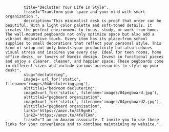             title="Declutter Your Life in Style",
            frase1="Transform your space and your mind with smart organization.",
            description="This minimalist desk is proof that order can be beautiful. With a light color palette and soft-toned details, it creates the perfect environment to focus, study, or work from home. The wall-mounted pegboards not only optimize space but also add a vibrant decorative touch. Every item has its place—from school supplies to small decorations that reflect your personal style. This kind of setup not only boosts your productivity but also reduces visual stress and inspires you every day. Ideal for teen rooms, home office desks, or lovers of Nordic design. Invest in functional pieces and enjoy a clearer, cleaner, and happier space. These pegboards come in different sizes and include various accessories to style up your desk!",
            slug="declutering",
            image1= url_for('static', filename='images/04declutering.png'),  
            alttitle1="bedroom declutering",
            image2=url_for('static', filename='images/04pegboard.jpg'),
            alttitle2="pegboard organization",
            image3=url_for('static', filename='images/04pegboard2.jpg'),
            alttitle3="pegboard organization",
            link1='https://amzn.to/4l9gnHi',
            link2='https://amzn.to/4feTCAm',
            frase2="I am an Amazon associate. I invite you to use these links for your convenience and to continue maintaining my website.",